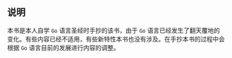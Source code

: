 
## 说明

本书是本人自学 `Go` 语言圣经时手抄的该书，由于 `Go` 语言已经发生了翻天覆地的变化。有些内容已经不适用，有些新特性本书也没有涉及。在手抄本书的过程中会根据 `Go` 语言目前的发展进行内容的调整。